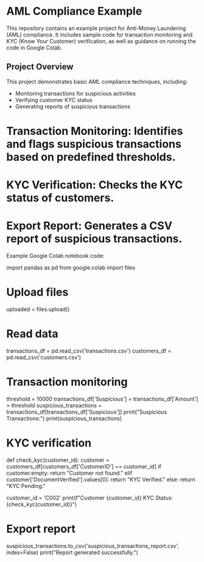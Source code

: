 # AML Compliance Example

This repository contains an example project for Anti-Money Laundering (AML) compliance. It includes sample code for transaction monitoring and KYC (Know Your Customer) verification, as well as guidance on running the code in Google Colab.

## Project Overview

This project demonstrates basic AML compliance techniques, including:
- Monitoring transactions for suspicious activities 
- Verifying customer KYC status
- Generating reports of suspicious transactions


# Transaction Monitoring: Identifies and flags suspicious transactions based on predefined thresholds.
# KYC Verification: Checks the KYC status of customers.
# Export Report: Generates a CSV report of suspicious transactions.
Example Google Colab notebook code:

import pandas as pd
from google.colab import files

# Upload files
uploaded = files.upload()

# Read data
transactions_df = pd.read_csv('transactions.csv')
customers_df = pd.read_csv('customers.csv')

# Transaction monitoring
threshold = 10000
transactions_df['Suspicious'] = transactions_df['Amount'] > threshold
suspicious_transactions = transactions_df[transactions_df['Suspicious']]
print("Suspicious Transactions:")
print(suspicious_transactions)

# KYC verification
def check_kyc(customer_id):
    customer = customers_df[customers_df['CustomerID'] == customer_id]
    if customer.empty:
        return "Customer not found."
    elif customer['DocumentVerified'].values[0]:
        return "KYC Verified."
    else:
        return "KYC Pending."

customer_id = 'C002'
print(f"Customer {customer_id} KYC Status: {check_kyc(customer_id)}")

# Export report
suspicious_transactions.to_csv('suspicious_transactions_report.csv', index=False)
print("Report generated successfully.")
